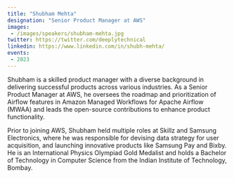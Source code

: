 ```yaml
---
title: "Shubham Mehta"
designation: "Senior Product Manager at AWS"
images:
 - /images/speakers/shubham-mehta.jpg
twitter: https://twitter.com/deeplytechnical
linkedin: https://www.linkedin.com/in/shubh-mehta/
events:
 - 2023
---
```


Shubham is a skilled product manager with a diverse background in delivering successful products across various industries. As a Senior Product Manager at AWS, he oversees the roadmap and prioritization of Airflow features in Amazon Managed Workflows for Apache Airflow (MWAA) and leads the open-source contributions to enhance product functionality. 



Prior to joining AWS, Shubham held multiple roles at Skillz and Samsung Electronics, where he was responsible for devising data strategy for user acquisition, and launching innovative products like Samsung Pay and Bixby. He is an International Physics Olympiad Gold Medalist and holds a Bachelor of Technology in Computer Science from the Indian Institute of Technology, Bombay.